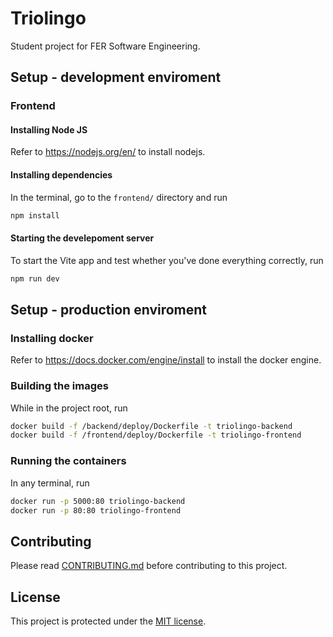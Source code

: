 # Triolingo

Student project for FER Software Engineering.

## Setup - development enviroment

### Frontend

#### Installing Node JS

Refer to https://nodejs.org/en/ to install nodejs.

#### Installing dependencies

In the terminal, go to the `frontend/` directory and run

```bash
npm install
```

#### Starting the develepoment server

To start the Vite app and test whether you've done everything correctly, run

```bash
npm run dev
```

## Setup - production enviroment

### Installing docker

Refer to https://docs.docker.com/engine/install to install the docker engine.

### Building the images

While in the project root, run

```bash
docker build -f /backend/deploy/Dockerfile -t triolingo-backend
docker build -f /frontend/deploy/Dockerfile -t triolingo-frontend
```

### Running the containers

In any terminal, run

```bash
docker run -p 5000:80 triolingo-backend
docker run -p 80:80 triolingo-frontend
```

## Contributing

Please read [CONTRIBUTING.md](https://github.com/LeonardoSimunovic/Triolingo/blob/main/CONTRIBUTING.md) before contributing to this project.

## License

This project is protected under the [MIT license](https://github.com/LeonardoSimunovic/Triolingo/blob/main/LICENSE).
